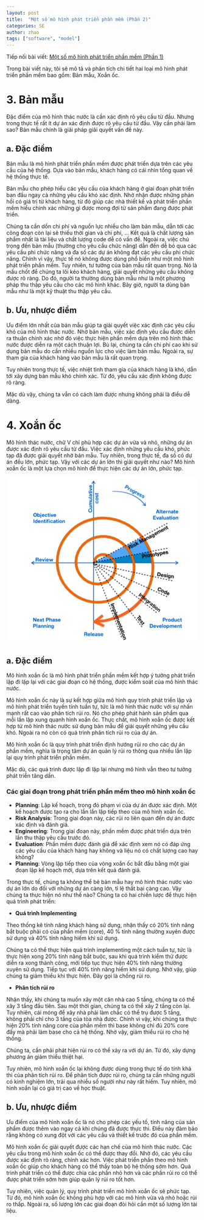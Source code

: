 ```yaml
---
layout: post
title:  "Một số mô hình phát triển phần mềm (Phần 2)"
categories: SE
author: zhao
tags: ["software", "model"]
---
```


Tiếp nối bài viết: [Một số mô hình phát triển phần mềm (Phần 1)](/se/2023/02/27/software-models-chapter-1/)

Trong bài viết này, tôi sẽ mô tả và phân tích chi tiết hai loại mô hình phát triển phần mềm bao gồm: Bản mẫu, Xoắn ốc. 

# 3. Bản mẫu
Đặc điểm của mô hình thác nước là cần xác định rõ yêu cầu từ đầu. Nhưng trong thực tế rất ít dự án xác định được rõ yêu cầu từ đầu. Vậy cần phải làm sao? Bản mẫu chính là giải pháp giải quyết vấn đề này.

## a. Đặc điểm
Bản mẫu là mô hình phát triển phần mềm được phát triển dựa trên các yêu cầu của hệ thống. Dựa vào bản mẫu, khách hàng có cái nhìn tổng quan về hệ thống thực tế. 

Bản mẫu cho phép hiểu các yêu cầu của khách hàng ở giai đoạn phát triển ban đầu ngay cả những yêu cầu khó xác định. Nhờ nhận được những phản hồi có giá trị từ khách hàng, từ đó giúp các nhà thiết kế và phát triển phần mềm hiểu chính xác những gì được mong đợi từ sản phẩm đang được phát triển.

Chúng ta cần dồn chi phí và nguồn lực nhiều cho làm bản mẫu, dẫn tới các công đoạn còn lại sẽ thiếu thời gian và chi phí, ... Kết quả là chất lượng sản phẩm nhất là tài liệu và chất lượng code dễ có vấn đề. Ngoài ra, việc chú trọng đến bản mẫu (thường cho yêu cầu chức năng) dẫn đến dễ bỏ qua các yêu cầu phi chức năng và đa số các dự án không đạt các yêu cầu phi chức năng. Chính vì vậy, thực tế nó không được dùng phổ biến như một mô hình phát triển phần mềm. Tuy nhiên, tư tưởng của bản mẫu rất quan trọng. Nó là mấu chốt để chúng ta lôi kéo khách hàng, giải quyết những yêu cầu không được rõ ràng. Do đó, người ta thường dùng bản mẫu như là một phương pháp thu thập yêu cầu cho các mô hình khác. 
Bây giờ, người ta dùng bản mẫu như là một kỹ thuật thu thập yêu cầu. 

## b. Ưu, nhược điểm
Ưu điểm lớn nhất của bản mẫu giúp ta giải quyết việc xác định các yêu cầu khó của mô hình thác nước. Nhờ bản mẫu, việc xác định yêu cầu được diễn ra thuận chính xác nhờ đó việc thực hiện phần mềm dựa trên mô hình thác nước được diễn ra một cách thuận lợi. 
Bù lại, chúng ta cần chi phí cao khi sử dụng bản mẫu do cần nhiều nguồn lực cho việc làm bản mẫu. Ngoài ra, sự tham gia của khách hàng vào bản mẫu là rất quan trọng. 

Tuy nhiên trong thực tế, việc nhiệt tình tham gia của khách hàng là khó, dẫn tới xây dựng bản mẫu khó chính xác. Từ đó, yêu cầu xác định không được rõ ràng.  

Mặc dù vậy, chúng ta vẫn có cách làm được nhưng không phải là điều dễ dàng. 

# 4. Xoắn ốc
Mô hình thác nước, chữ V chỉ phù hợp các dự án vừa và nhỏ, những dự án được xác định rõ yêu cầu từ đầu. Việc xác định những yêu cầu khó, phức tạp đã được giải quyết nhờ bản mẫu. Tuy nhiên, trong thực tế, đa số có dự án đều lớn, phức tạp. Vậy với các dự án lớn thì giải quyết như nào? Mô hình xoắn ốc là một lựa chọn mô hình để thực hiện các dự án lớn, phức tạp. 

![Mô hình xoắn ốc](/assets/media/post/xoan-oc.png)

## a. Đặc điểm 

Mô hình xoắn ốc là mô hình phát triển phần mềm kết hợp ý tưởng phát triển lặp đi lặp lại với các giai đoạn có hệ thống, được kiểm soát của mô hình thác nước. 

Mô hình xoắn ốc này là sự kết hợp giữa mô hình quy trình phát triển lặp và mô hình phát triển tuyến tính tuần tự, tức là mô hình thác nước với sự nhấn mạnh rất cao vào phân tích rủi ro. Nó cho phép phát hành sản phẩm qua mỗi lần lặp xung quanh hình xoắn ốc.
Thực chất, mô hình xoắn ốc được kết hợp từ mô hình thác nước sử dụng bản mẫu để giải quyết những yêu cầu khó. Ngoài ra nó còn có quá trình phân tích rủi ro của dự án.

Mô hình xoắn ốc là quy trình phát triển định hướng rủi ro cho các dự án phần mềm, nghĩa là trọng tâm dự án quản lý rủi ro thông qua nhiều lần lặp lại quy trình phát triển phần mềm.

Mặc dù, các quá trình được lặp đi lặp lại nhưng mô hình vẫn theo tư tưởng phát triển tăng dần.

### Các giai đoạn trong phát triển phần mềm theo mô hình xoắn ốc
- **Planning**: Lập kế hoạch, trong đó phạm vi của dự án được xác định. Một kế hoạch được tạo ra cho lần lần lặp tiếp theo của mô hình xoắn ốc. 
- **Risk Analysis**: Trong giai đoạn này, các rủi ro liên quan đến dự án được xác định và đánh giá.
- **Engineering**: Trong giai đoạn này, phần mềm được phát triển dựa trên lần thu thập yêu cầu trước đó.
- **Evaluation**: Phần mềm được đánh giá để xác định xem nó có đáp ứng các yêu cầu của khách hàng hay không và liệu nó có chất lượng cao hay không?
- **Planning**: Vòng lặp tiếp theo của vòng xoắn ốc bắt đầu bằng một giai đoạn lập kế hoạch mới, dựa trên kết quả đánh giá.

Trong thực tế, chúng ta không thể bê bản mẫu hay mô hình thác nước vào dự án lớn do đối với những dự án càng lớn, tỉ lệ thất bại càng cao. 
Vậy chúng ta thực hiện nó như thế nào? Chúng ta có hai chiến lược để thực hiện quá trình phát triển:
- **Quá trình Implementing**

Theo thống kê tính năng khách hàng sử dụng, nhận thấy có 20% tính năng bắt buộc phải có của phần mềm (core), 40 % tính năng thường xuyên được sử dụng và 40% tính năng hiếm khi sử dụng. 

Chúng ta có thể thực hiện quá trình implementing một cách tuần tự, tức là thực hiện xong 20% tính năng bắt buộc, sau khi quá trình kiểm thử được diễn ra xong thành công, mới tiếp tục thực hiện 40% tính năng thường xuyên sử dụng. Tiếp tục với 40% tính năng hiếm khi sử dụng. 
Nhờ vậy, giúp chúng ta giảm thiểu khi thực hiện. Đây gọi là chống rủi ro.  

- **Phân tích rủi ro**

Nhận thấy, khi chúng ta muốn xây một căn nhà cao 5 tầng, chúng ta có thể xây 3 tầng đầu tiên. Sau một thời gian, chúng ta có thể xây 2 tầng còn lại. Tuy nhiên, cái móng để xây nhà phải làm chắc có thể trụ được 5 tầng, không phải chỉ cho 3 tầng của tòa nhà được. 
Chính vì vậy, khi chúng ta thực hiện 20% tính năng core của phần mềm thì base không chỉ đủ 20% core đấy mà phải làm base cho cả hệ thống. Nhờ vậy, giảm thiểu rủi ro cho hệ thống.  

Chúng ta, cần phải phát hiện rủi ro có thể xảy ra với dự án. Từ đó, xây dựng phương án giảm thiểu thiệt hại.

Tuy nhiên, mô hình xoắn ốc lại không được dùng trong thực tế do tính khả thi của phân tích rủi ro. Để phân tích được rủi ro, chúng ta cần những người có kinh nghiệm lớn, trải qua nhiều số người như này rất hiếm.
Tuy nhiên, mô hình xoắn lại có giá trị cao về học thuật.

## b. Ưu, nhược điểm
Ưu điểm của mô hình xoắn ốc là nó cho phép các yếu tố, tính năng của sản phẩm được thêm vào ngay cả khi chúng đã được thực thi. Điều này đảm bảo rằng không có xung đột với các yêu cầu và thiết kế trước đó của phần mềm. 

Mô hình xoắn ốc giải quyết được các hạn chế của mô hình thác nước. Các yêu cầu trong mô hình xoắn ốc có thể được thay đổi. Nhờ đó, các yêu cầu được xác định rõ ràng, chính xác hơn. Việc phát triển phần theo mô hình xoắn ốc giúp cho khách hàng có thể thấy toàn bộ hệ thống sớm hơn. 
Quá trình phát triển có thể được chia các phần nhỏ hơn và các phần rủi ro có thể được phát triển sớm hơn giúp quản lý rủi ro tốt hơn.

Tuy nhiên, việc quản lý, quy trình phát triển mô hình xoắn ốc sẽ phức tạp. Từ đó, mô hình xoắn ốc không phù hợp với các mô hình vừa và nhỏ hoặc rủi ro thấp. Ngoài ra, số lượng lớn các giai đoạn đòi hỏi cần một số lượng lớn tài liệu. 

